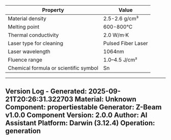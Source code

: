 | Property | Value |
|----------|-------|
| Material density | 2.5-2.6 g/cm³ |
| Melting point | 600-800°C |
| Thermal conductivity | 2.0 W/m·K |
| Laser type for cleaning | Pulsed Fiber Laser |
| Laser wavelength | 1064nm |
| Fluence range | 1.0–4.5 J/cm² |
| Chemical formula or scientific symbol | Sn |


---
Version Log - Generated: 2025-09-21T20:26:31.322703
Material: Unknown
Component: propertiestable
Generator: Z-Beam v1.0.0
Component Version: 2.0.0
Author: AI Assistant
Platform: Darwin (3.12.4)
Operation: generation
---